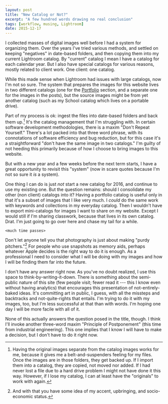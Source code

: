 ```yaml
---
layout: post
title: "New Catalog or Not?"
excerpt: "A few hundred words drawing no real conclusion"
tags: [workflow, musing, Lightroom]
date: 2015-12-17
---
```


I collected masses of digital images well before I had a system for organizing them. Over the years I've tried various methods, and settled on keeping "negatives" in date-based folders, and then copying them into my current Lightroom catalog. By "current" catalog I mean I have a catalog for each calendar year. But I also have special catalogs for various reasons, mostly related to client work. One client: one catalog.

While this made sense when Lightroom had issues with large catalogs, now I'm not so sure. The system that prepares the images for this website lives in two different catalogs (one for the [Portfolio](/portfolio/) section, and a separate one for the images in the posts), but the source images might be from yet another catalog (such as my School catalog which lives on a portable drive).

Part of my process is ok: ingest the files into date-based folders and back them up.[^1] It's the catalog management that I'm struggling with. In certain software development methodologies, there is a maxim "Don't Repeat Yourself." There's a lot packed into that three word phrase, with its connotations of software efficiency and bug reduction, but for this case it's a straightforward "don't have the same image in two catalogs." I'm guilty of not heeding this primarily because of how I choose to bring images to this website.

[^1]: Having the original images separate from the catalog images works for me, because it gives me a belt-and-suspenders feeling for my files. Once the images are in those folders, they get backed up. If I import them into a catalog, they are copied, not moved nor added. If I had never lost a file due to a hard drive problem I might not have done it this way. However, if I lose my catalog, I can at least have the "originals" to work with again.

But with a new year and a few weeks before the next term starts, I have a great opportunity to revisit this "system" (now in scare quotes because I'm not so sure it *is* a system).

One thing I can do is just *not* start a new catalog for 2016, and continue to use my existing one. But the question remains: should I consolidate my other (non client) catalogs into it? Having a portfolio catalog is useful only in that it's a subset of images that I like very much. I *could* do the same work with keywords and collections in my everyday catalog. Then I wouldn't have to export mini-catalogs for images I want to share on my website. Except I would still if I'm sharing classwork, because that lives in its own catalog. Drat. I'm just going to go over here and chase my tail for a while.

`<much time passes>`

Don't let anyone tell you that photography is just about making "purdy pitchers."[^2] For people who use snapshots as memory aids, perhaps whatever Apple decides is the right way to do it is enough. As a professional I need to consider what I will be doing with my images and how I will be finding them far into the future.

[^2]: And with that you have some idea of my accent, upbringing, and socio-economic status.

I don't have any answer right now. As you've no doubt realized, I use this space to think-by-writing-it-down. There is something about the semi-public nature of this site (few people visit; fewer read it --- this I know even without having analytics) that encourages this presentation of not-entirely-baked ideas. It's committing art in public, I guess, with all the missteps and backtracks and not-quite-rights that entails. I'm trying to do it with my images, too, but I'm less successful at that than with words. I'm hoping one day I will be more facile with all of it.

None of this actually answers the question posed in the title, though. I think I'll invoke another three-word maxim "Principle of Postponement" (this time from industrial engineering). This one implies that I know I will have to make a decision, but I don't have to do it right now.
